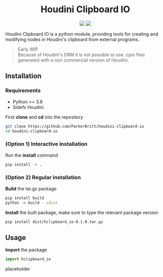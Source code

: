 <h1 align="center">Houdini Clipboard IO</h1>
<p align="center"}>
  <img src="https://img.shields.io/badge/Houdini-FF4713?style=for-the-badge&logo=houdini&logoColor=white">
  <img src="https://img.shields.io/badge/Python-FFD43B?style=for-the-badge&logo=python&logoColor=blue">
</p>

Houdini Clipboard IO is a python module, providing tools for creating and modifying nodes in Houdini's clipboard from external programs.
> Early WIP  
> Because of Houdini's DRM it is not possible to use .cpio files generated with a non commercial version of Houdini.

## Installation
### Requirements
- Python >= 3.6
- Sidefx Houdini

First **clone** and **cd** into the repository  
```bash
git clone https://github.com/ParkerBritt/houdini-clipboard-io
cd houdini-clipboard-io
```
### (Option 1) Interactive installation
Run the **install** command
```bash
pip install -e .
```
### (Option 2) Regular installation
**Build** the tar.gz package
```bash
pip install build
python -m build --sdist
```
**Install** the built package, make sure to type the relevant package version
```bash
pip install dist/hclipboard_io-0.1.0.tar.gz
```

## Usage
**Import** the package
```python
import hclipboard_io
```
placeholder
